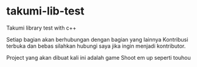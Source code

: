 # takumi-lib-test
Takumi library test with c++

Setiap bagian akan berhubungan dengan bagian yang lainnya
Kontribusi terbuka dan bebas silahkan hubungi saya jika ingin menjadi kontributor.

Project yang akan dibuat kali ini adalah game Shoot em up seperti touhou
